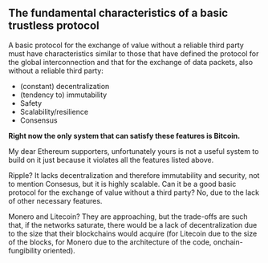 ## The fundamental characteristics of a basic trustless protocol ## 

A basic protocol for the exchange of value without a reliable third party must have characteristics similar to those that have defined the protocol for the global interconnection and that for the exchange of data packets, also without a reliable third party:

- (constant) decentralization
- (tendency to) immutability
- Safety
- Scalability/resilience
- Consensus

**Right now the only system that can satisfy these features is Bitcoin.**

My dear Ethereum supporters, unfortunately yours is not a useful system to build on it just because it violates all the features listed above.

Ripple? It lacks decentralization and therefore immutability and security, not to mention Consesus, but it is highly scalable.
 Can it be a good basic protocol for the exchange of value without a third party? No, due to the lack of other necessary features.

Monero and Litecoin? They are approaching, but the trade-offs are such that, if the networks saturate, there would be a lack of decentralization due to the size that their blockchains would acquire (for Litecoin due to the size of the blocks, for Monero due to the architecture of the code, onchain-fungibility oriented).
